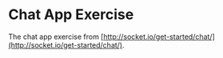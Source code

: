 # Chat App Exercise

The chat app exercise from [http://socket.io/get-started/chat/](http://socket.io/get-started/chat/).
